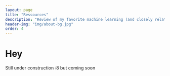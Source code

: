 ```yaml
---
layout: page
title: "Ressources"
description: "Review of my favorite machine learning (and closely related fields) ressources"
header-img: "img/about-bg.jpg"
order: 4
---
```


# Hey

Still under construction :8 but coming soon
  